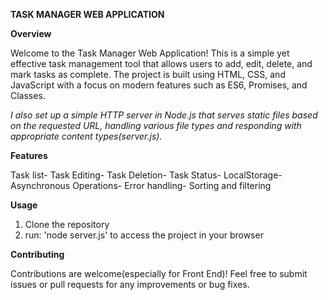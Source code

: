 **TASK MANAGER WEB APPLICATION**

**Overview**

Welcome to the Task Manager Web Application! This is a simple yet effective task management tool that allows users to add, edit, delete, and mark tasks as complete. The project is built using HTML, CSS, and JavaScript with a focus on modern features such as ES6, Promises, and Classes.

*I also set up a simple HTTP server in Node.js that serves static files based on the requested URL, handling various file types and responding with appropriate content types(server.js).*

**Features**

Task list-
Task Editing-
Task Deletion-
Task Status-
LocalStorage-
Asynchronous Operations-
Error handling-
Sorting and filtering

**Usage**

1. Clone the repository
2. run: 'node server.js' to access the project in your browser

**Contributing**

Contributions are welcome(especially for Front End)! 
Feel free to submit issues or pull requests for any improvements or bug fixes.

